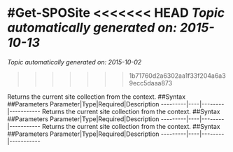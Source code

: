 #Get-SPOSite
<<<<<<< HEAD
*Topic automatically generated on: 2015-10-13*
=======
*Topic automatically generated on: 2015-10-02*
>>>>>>> 1b71760d2a6302aa1f33f204a6a39ecc5daaa873

Returns the current site collection from the context.
##Syntax
##Parameters
Parameter|Type|Required|Description
---------|----|--------|-----------
Returns the current site collection from the context.
##Syntax
##Parameters
Parameter|Type|Required|Description
---------|----|--------|-----------
Returns the current site collection from the context.
##Syntax
##Parameters
Parameter|Type|Required|Description
---------|----|--------|-----------
